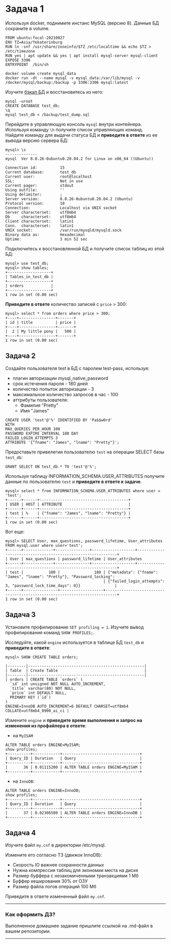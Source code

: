 # Задача 1

Используя docker, поднимите инстанс MySQL (версию 8). Данные БД сохраните в volume.

```
FROM ubuntu:focal-20210827  
ENV TZ=Asia/Yekaterinburg  
RUN ln -snf /usr/share/zoneinfo/$TZ /etc/localtime && echo $TZ > /etc/timezone  
RUN yes | apt update && yes | apt install mysql-server mysql-client
EXPOSE 3306
ENTRYPOINT  /bin/sh
```

```
docker volume create mysql_data
docker run -dt --name mysql -v mysql_data:/var/lib/mysql -v /docker/mysql/backup:/backup -p 3306:3306 mysql:latest
```

Изучите [бэкап БД](https://github.com/netology-code/virt-homeworks/tree/master/06-db-03-mysql/test_data) и 
восстановитесь из него:

```
mysql -uroot  
CREATE DATABASE test_db;  
\q  
mysql test_db < /backup/test_dump.sql  
```

Перейдите в управляющую консоль `mysql` внутри контейнера.  
Используя команду `\h` получите список управляющих команд.  
Найдите команду для выдачи статуса БД и **приведите в ответе** из ее вывода версию сервера БД:   

```
mysql> \s
--------------
mysql  Ver 8.0.26-0ubuntu0.20.04.2 for Linux on x86_64 ((Ubuntu))

Connection id:          15
Current database:       test_db
Current user:           root@localhost
SSL:                    Not in use
Current pager:          stdout
Using outfile:          ''
Using delimiter:        ;
Server version:         8.0.26-0ubuntu0.20.04.2 (Ubuntu)
Protocol version:       10
Connection:             Localhost via UNIX socket
Server characterset:    utf8mb4
Db     characterset:    utf8mb4
Client characterset:    latin1
Conn.  characterset:    latin1
UNIX socket:            /var/run/mysqld/mysqld.sock
Binary data as:         Hexadecimal
Uptime:                 3 min 52 sec
```

Подключитесь к восстановленной БД и получите список таблиц из этой БД:  
```
mysql> use test_db;  
mysql> show tables;  
+-------------------+
| Tables_in_test_db |
+-------------------+
| orders            |
+-------------------+
1 row in set (0.00 sec)
```

**Приведите в ответе** количество записей с `price` > 300:

```
mysql> select * from orders where price > 300;   
+----+----------------+-------+
| id | title          | price |
+----+----------------+-------+
|  2 | My little pony |   500 |
+----+----------------+-------+
1 row in set (0.00 sec)
```

## Задача 2

Создайте пользователя test в БД c паролем test-pass, используя:
- плагин авторизации mysql_native_password
- срок истечения пароля - 180 дней 
- количество попыток авторизации - 3 
- максимальное количество запросов в час - 100
- аттрибуты пользователя:
    - Фамилия "Pretty"
    - Имя "James"

```
CREATE USER 'test'@'%' IDENTIFIED BY 'Pa$$w0rd'   
WITH   
MAX_QUERIES_PER_HOUR 100  
PASSWORD EXPIRE INTERVAL 180 DAY   
FAILED_LOGIN_ATTEMPTS 3  
ATTRIBUTE '{"fname": "James", "lname": "Pretty"}';   
```

Предоставьте привелегии пользователю `test` на операции SELECT базы `test_db`: 
```
GRANT SELECT ON test_db.* TO 'test'@'%';  
```
   
Используя таблицу INFORMATION_SCHEMA.USER_ATTRIBUTES получите данные по пользователю `test` и 
**приведите в ответе к задаче**.   
```
mysql> select * from INFORMATION_SCHEMA.USER_ATTRIBUTES where user = 'test';
+------+------+---------------------------------------+
| USER | HOST | ATTRIBUTE                             |
+------+------+---------------------------------------+
| test | %    | {"fname": "James", "lname": "Pretty"} |
+------+------+---------------------------------------+
1 row in set (0.00 sec)
```
Вот еще:  
```
mysql> SELECT User, max_questions, password_lifetime, User_attributes  FROM mysql.user where user='test';
+------+-------------+---------------+-------------------+-------------------------------------------------------------+
| User | max_questions | password_lifetime | User_attributes                                                                                                       
+------+-------------+---------------+-------------------+-------------------------------------------------------------+
| test |           100 |               180 | {"metadata": {"fname": "James", "lname": "Pretty"}, "Password_locking": 
                                           | {"failed_login_attempts": 3, "password_lock_time_days": 0}}               |
+------+---------------+-------------------+---------------------------------------------------------------------------+
1 row in set (0.00 sec)

```






## Задача 3

Установите профилирование `SET profiling = 1`.
Изучите вывод профилирования команд `SHOW PROFILES;`.

Исследуйте, какой `engine` используется в таблице БД `test_db` и **приведите в ответе**:  
```
mysql> SHOW CREATE TABLE orders;

|--------|---------------------------------------------------|
| Table  | Create Table                                      |
|--------|---------------------------------------------------|                                                           
| orders | CREATE TABLE `orders` (
  `id` int unsigned NOT NULL AUTO_INCREMENT,
  `title` varchar(80) NOT NULL,
  `price` int DEFAULT NULL,
  PRIMARY KEY (`id`)
) 
ENGINE=InnoDB AUTO_INCREMENT=6 DEFAULT CHARSET=utf8mb4 COLLATE=utf8mb4_0900_ai_ci |
```

Измените `engine` и **приведите время выполнения и запрос на изменения из профайлера в ответе**:
- на `MyISAM`  
```
ALTER TABLE orders ENGINE=MyISAM;  
show profiles;  
+----------+------------+----------------------------------+
| Query_ID | Duration   | Query                            |
+----------+------------+----------------------------------+
|       36 | 0.01115200 | ALTER TABLE orders ENGINE=MyISAM |
+----------+------------+----------------------------------+
```
- на `InnoDB`:
```
ALTER TABLE orders ENGINE=InnoDB;   
show profiles;  
+----------+------------+----------------------------------+
| Query_ID | Duration   | Query                            |
+----------+------------+----------------------------------+
|       37 | 0.02306500 | ALTER TABLE orders ENGINE=InnoDB |
+----------+------------+----------------------------------+
```


## Задача 4 

Изучите файл `my.cnf` в директории /etc/mysql.

Измените его согласно ТЗ (движок InnoDB):
- Скорость IO важнее сохранности данных
- Нужна компрессия таблиц для экономии места на диске
- Размер буффера с незакомиченными транзакциями 1 Мб
- Буффер кеширования 30% от ОЗУ
- Размер файла логов операций 100 Мб

Приведите в ответе измененный файл `my.cnf`.

---

### Как оформить ДЗ?

Выполненное домашнее задание пришлите ссылкой на .md-файл в вашем репозитории.

---
